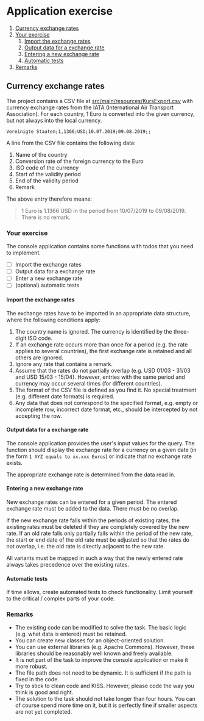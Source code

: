 # Application exercise

1. [Currency exchange rates](#introduction)
2. [Your exercise](#task)
    1. [Import the exchange rates](#import)
    2. [Output data for a exchange rate](#output)
    3. [Entering a new exchange rate](#input)
    4. [Automatic tests](#tests)
3. [Remarks](#hints)

<a name="introduction"></a>

## Currency exchange rates

The project contains a CSV file at [src/main/resources/KursExport.csv](/src/main/resources/KursExport.csv) with currency exchange rates from the IATA (International Air Transport Association). For each country, 1 Euro is converted into the given currency, but not always into the local currency.  

```csv
Vereinigte Staaten;1,1366;USD;10.07.2019;09.08.2019;;
```

A line from the CSV file contains the following data:  
1. Name of the country  
2. Conversion rate of the foreign currency to the Euro  
3. ISO code of the currency  
4. Start of the validity period  
5. End of the validity period  
6. Remark  

The above entry therefore means:  
> 1 Euro is 1.1366 USD in the period from 10/07/2019 to 09/08/2019. There is no remark.  

<a name="task" /></a>

### Your exercise

The console application contains some functions with todos that you need to implement.  

- [ ] Import the exchange rates  
- [ ] Output data for a exchange rate 
- [ ] Enter a new exchange rate  
- [ ] (optional) automatic tests  

<a name="import"></a>

#### Import the exchange rates

The exchange rates have to be imported in an appropriate data structure, where the following conditions apply:  
1. The country name is ignored. The currency is identified by the three-digit ISO code.  
2. If an exchange rate occurs more than once for a period (e.g. the rate applies to several countries), the first exchange rate is retained and all others are ignored.  
3. Ignore any rate that contains a remark.  
4. Assume that the rates do not partially overlap (e.g. USD 01/03 - 31/03 and USD 15/03 - 15/04). However, entries with the same period and currency may occur several times (for different countries).  
5. The format of the CSV file is defined as you find it. No special treatment (e.g. different date formats) is required.  
6. Any data that does not correspond to the specified format, e.g. empty or incomplete row, incorrect date format, etc., should be intercepted by not accepting the row.  

<a name="output"></a>

#### Output data for a exchange rate

The console application provides the user's input values for the query. The function should display the exchange rate for a currency on a given date (in the form `1 XYZ equals to xx.xxx Euros`) or indicate that no exchange rate exists.  

The appropriate exchange rate is determined from the data read in.  

<a name="input"></a>

#### Entering a new exchange rate

New exchange rates can be entered for a given period. The entered exchange rate must be added to the data. There must be no overlap.  

If the new exchange rate falls within the periods of existing rates, the existing rates must be deleted if they are completely covered by the new rate. If an old rate falls only partially falls within the period of the new rate, the start or end date of the old rate must be adjusted so that the rates do not overlap, i.e. the old rate is directly adjacent to the new rate.  

All variants must be mapped in such a way that the newly entered rate always takes precedence over the existing rates.  

<a name="tests"></a>

#### Automatic tests

If time allows, create automated tests to check functionality. Limit yourself to the critical / complex parts of your code.  

<a name="hints"></a>

### Remarks

- The existing code can be modified to solve the task. The basic logic (e.g. what data is entered) must be retained.
- You can create new classes for an object-oriented solution.  
- You can use external libraries (e.g. Apache Commons). However, these libraries should be reasonably well known and freely available.  
- It is not part of the task to improve the console application or make it more robust.  
- The file path does not need to be dynamic. It is sufficient if the path is fixed in the code.  
- Try to stick to clean code and KISS. However, please code the way you think is good and right.  
- The solution to the task should not take longer than four hours. You can of course spend more time on it, but it is perfectly fine if smaller aspects are not yet completed.  
